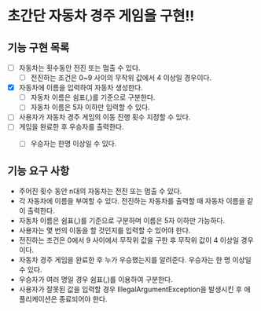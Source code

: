 # 초간단 자동차 경주 게임을 구현!!

## 기능 구현 목록
- [ ] 자동차는 횟수동안 전진 또는 멈출 수 있다.
  - [ ] 전진하는 조건은 0~9 사이의 무작위 값에서 4 이상일 경우이다.
- [x] 자동차에 이름을 입력하여 자동차 생성한다.
  - [ ] 자동차 이름은 쉼표(,)를 기준으로 구분한다.
  - [ ] 자동차 이름은 5자 이하만 입력할 수 있다.
- [ ] 사용자가 자동차 경주 게임의 이동 진행 횟수 지정할 수 있다.
- [ ] 게임을 완료한 후 우승자를 출력한다.
  - [ ] 우승자는 한명 이상일 수 있다.



## 기능 요구 사항

- 주어진 횟수 동안 n대의 자동차는 전진 또는 멈출 수 있다.
- 각 자동차에 이름을 부여할 수 있다. 전진하는 자동차를 출력할 때 자동차 이름을 같이 출력한다.
- 자동차 이름은 쉼표(,)를 기준으로 구분하며 이름은 5자 이하만 가능하다.
- 사용자는 몇 번의 이동을 할 것인지를 입력할 수 있어야 한다.
- 전진하는 조건은 0에서 9 사이에서 무작위 값을 구한 후 무작위 값이 4 이상일 경우이다.
- 자동차 경주 게임을 완료한 후 누가 우승했는지를 알려준다. 우승자는 한 명 이상일 수 있다.
- 우승자가 여러 명일 경우 쉼표(,)를 이용하여 구분한다.
- 사용자가 잘못된 값을 입력할 경우 IllegalArgumentException을 발생시킨 후 애플리케이션은 종료되어야 한다.
